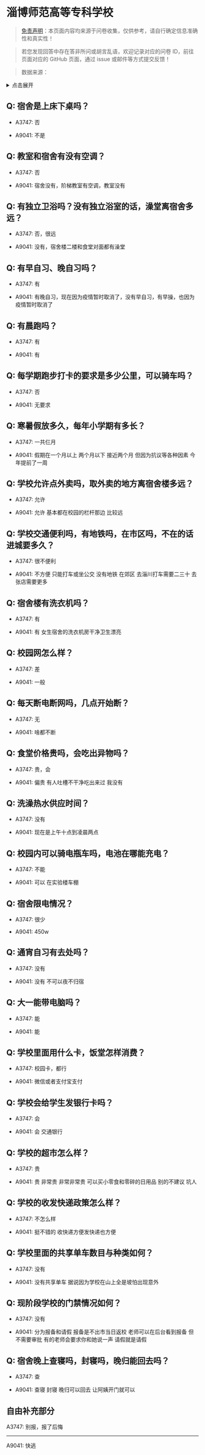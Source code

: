 # 淄博师范高等专科学校

> [免责声明](https://colleges.chat/#_3)：本页面内容均来源于问卷收集，仅供参考，请自行确定信息准确性和真实性！

> 若您发现回答中存在答非所问或胡言乱语，欢迎记录对应的问卷 ID，前往页面对应的 GitHub 页面，通过 issue 或邮件等方式提交反馈！

> 数据来源：

<details><summary>点击展开</summary>
<ul>
<li>A3747: 匿名 (2021 年 07 月)</li>
<li>A9041: 匿名 (2022 年 06 月)</li>
</ul>
</details>

## Q: 宿舍是上床下桌吗？

- A3747: 否

- A9041: 不是

## Q: 教室和宿舍有没有空调？

- A3747: 否

- A9041: 宿舍没有，阶梯教室有空调，教室没有

## Q: 有独立卫浴吗？没有独立浴室的话，澡堂离宿舍多远？

- A3747: 否，很远

- A9041: 没有，宿舍楼二楼和食堂对面都有澡堂

## Q: 有早自习、晚自习吗？

- A3747: 有

- A9041: 有晚自习，现在因为疫情暂时取消了，没有早自习，有早操，也因为疫情暂时取消了

## Q: 有晨跑吗？

- A3747: 有

- A9041: 有

## Q: 每学期跑步打卡的要求是多少公里，可以骑车吗？

- A3747: 否

- A9041: 无要求

## Q: 寒暑假放多久，每年小学期有多长？

- A3747: 一共仨月

- A9041: 假期在一个月以上 两个月以下 接近两个月 但因为抗议等各种因素 今年提前了一周

## Q: 学校允许点外卖吗，取外卖的地方离宿舍楼多远？

- A3747: 允许

- A9041: 允许 基本都在校园的栏杆那边 比较远

## Q: 学校交通便利吗，有地铁吗，在市区吗，不在的话进城要多久？

- A3747: 很不便利

- A9041: 不方便 只能打车或坐公交 没有地铁 在郊区 去淄川打车需要二三十 去张店需要更多

## Q: 宿舍楼有洗衣机吗？

- A3747: 有

- A9041: 有 女生宿舍的洗衣机房干净卫生漂亮

## Q: 校园网怎么样？

- A3747: 差

- A9041: 一般

## Q: 每天断电断网吗，几点开始断？

- A3747: 无

- A9041: 啥都不断

## Q: 食堂价格贵吗，会吃出异物吗？

- A3747: 贵，会

- A9041: 偏贵 有人吐槽不干净吃出来过 我没有

## Q: 洗澡热水供应时间？

- A3747: 没有

- A9041: 现在是上午十点到凌晨两点

## Q: 校园内可以骑电瓶车吗，电池在哪能充电？

- A3747: 不能

- A9041: 可以 在实验楼车棚

## Q: 宿舍限电情况？

- A3747: 很少

- A9041: 450w

## Q: 通宵自习有去处吗？

- A3747: 没有

- A9041: 没有 不可以夜不归宿

## Q: 大一能带电脑吗？

- A3747: 能

- A9041: 能

## Q: 学校里面用什么卡，饭堂怎样消费？

- A3747: 校园卡，都行

- A9041: 微信或者支付宝支付

## Q: 学校会给学生发银行卡吗？

- A3747: 会

- A9041: 会 交通银行

## Q: 学校的超市怎么样？

- A3747: 贵

- A9041: 贵 非常贵 非常非常贵 可以买小零食和零碎的日用品 别的不建议 坑人

## Q: 学校的收发快递政策怎么样？

- A3747: 不怎么样

- A9041: 挺不错的 收快递方便发快递也方便

## Q: 学校里面的共享单车数目与种类如何？

- A3747: 没有

- A9041: 没有共享单车 据说因为学校在山上全是坡怕出现意外

## Q: 现阶段学校的门禁情况如何？

- A3747: 没有

- A9041: 分为报备和请假 报备是不出市当日返校 老师可以在后台看到报备 但不需要审批 有的老师会要求你和她说一声 请假就是请假

## Q: 宿舍晚上查寝吗，封寝吗，晚归能回去吗？

- A3747: 查

- A9041: 查寝 封寝 晚归可以回去 让阿姨开门就可以

## 自由补充部分

A3747: 别报，报了后悔

***

A9041: 快逃